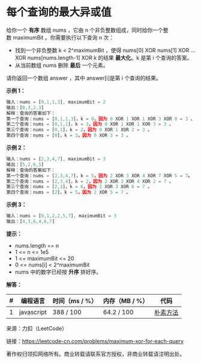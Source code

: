 # 每个查询的最大异或值

给你一个 **有序** 数组 nums ，它由 n 个非负整数组成，同时给你一个整数 maximumBit 。你需要执行以下查询 n 次：

- 找到一个非负整数 k < 2^maximumBit ，使得 nums[0] XOR nums[1] XOR ... XOR nums[nums.length-1] XOR k 的结果 **最大化**。k 是第 i 个查询的答案。
- 从当前数组 nums 删除 **最后** 一个元素。

请你返回一个数组 answer ，其中 answer[i]是第 i 个查询的结果。

**示例 1：**

``` javascript
输入：nums = [0,1,1,3], maximumBit = 2
输出：[0,3,2,3]
解释：查询的答案如下：
第一个查询：nums = [0,1,1,3]，k = 0，因为 0 XOR 1 XOR 1 XOR 3 XOR 0 = 3 。
第二个查询：nums = [0,1,1]，k = 3，因为 0 XOR 1 XOR 1 XOR 3 = 3 。
第三个查询：nums = [0,1]，k = 2，因为 0 XOR 1 XOR 2 = 3 。
第四个查询：nums = [0]，k = 3，因为 0 XOR 3 = 3 。
```

**示例 2：**

``` javascript
输入：nums = [2,3,4,7], maximumBit = 3
输出：[5,2,6,5]
解释：查询的答案如下：
第一个查询：nums = [2,3,4,7]，k = 5，因为 2 XOR 3 XOR 4 XOR 7 XOR 5 = 7。
第二个查询：nums = [2,3,4]，k = 2，因为 2 XOR 3 XOR 4 XOR 2 = 7 。
第三个查询：nums = [2,3]，k = 6，因为 2 XOR 3 XOR 6 = 7 。
第四个查询：nums = [2]，k = 5，因为 2 XOR 5 = 7 。
```

**示例 3：**

``` javascript
输入：nums = [0,1,2,2,5,7], maximumBit = 3
输出：[4,3,6,4,6,7]
```

**提示：**

- nums.length == n
- 1 <= n <= 1e5
- 1 <= maximumBit <= 20
- 0 <= nums[i] < 2^maximumBit
- nums​​​ 中的数字已经按 **升序** 排好序。

**解答：**

**#**|**编程语言**|**时间（ms / %）**|**内存（MB / %）**|**代码**
--|--|--|--|--
1|javascript|388 / 100|64.2 / 100|[朴素方法](./javascript/ac_v1.js)

来源：力扣（LeetCode）

链接：https://leetcode-cn.com/problems/maximum-xor-for-each-query

著作权归领扣网络所有。商业转载请联系官方授权，非商业转载请注明出处。
